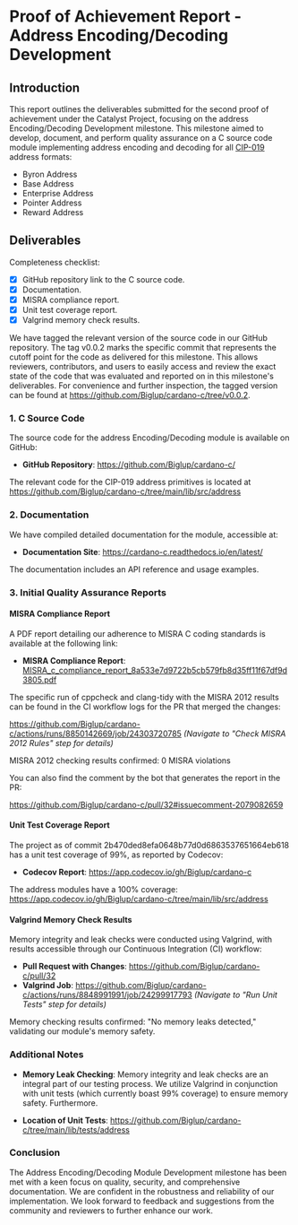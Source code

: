 # Proof of Achievement Report - Address Encoding/Decoding Development

## Introduction

This report outlines the deliverables submitted for the second proof of achievement under the Catalyst Project, focusing on the address Encoding/Decoding Development milestone. This milestone aimed to develop, document, and perform quality assurance on a C source code module implementing address encoding and decoding for all [CIP-019 ](https://cips.cardano.org/cip/CIP-19) address formats:

- Byron Address
- Base Address
- Enterprise Address
- Pointer Address
- Reward Address

## Deliverables

Completeness checklist:

 - [x] GitHub repository link to the C source code.
 - [x] Documentation.
 - [x] MISRA compliance report.
 - [x] Unit test coverage report.
 - [x] Valgrind memory check results.

We have tagged the relevant version of the source code in our GitHub repository. The tag v0.0.2 marks the specific commit that represents the cutoff point for the code as delivered for this milestone. This allows reviewers, contributors, and users to easily access and review the exact state of the code that was evaluated and reported on in this milestone's deliverables. For convenience and further inspection, the tagged version can be found at https://github.com/Biglup/cardano-c/tree/v0.0.2.

### 1. C Source Code

The source code for the address Encoding/Decoding module is available on GitHub:

- **GitHub Repository**: https://github.com/Biglup/cardano-c/

The relevant code for the CIP-019 address primitives is located at https://github.com/Biglup/cardano-c/tree/main/lib/src/address

### 2. Documentation

We have compiled detailed documentation for the module, accessible at:

- **Documentation Site**: https://cardano-c.readthedocs.io/en/latest/

The documentation includes an API reference and usage examples.

### 3. Initial Quality Assurance Reports

#### MISRA Compliance Report

A PDF report detailing our adherence to MISRA C coding standards is available at the following link:

- **MISRA Compliance Report**: [MISRA_c_compliance_report_8a533e7d9722b5cb579fb8d35ff11f67df9d3805.pdf](MISRA_c_compliance_report_8a533e7d9722b5cb579fb8d35ff11f67df9d3805.pdf) 

The specific run of cppcheck and clang-tidy with the MISRA 2012 results can be found in the CI workflow logs for the PR that merged the changes:

https://github.com/Biglup/cardano-c/actions/runs/8850142669/job/24303720785 *(Navigate to "Check MISRA 2012 Rules" step for details)*

MISRA 2012 checking results confirmed: 0 MISRA violations

You can also find the comment by the bot that generates the report in the PR:

https://github.com/Biglup/cardano-c/pull/32#issuecomment-2079082659


#### Unit Test Coverage Report

The project as of commit 2b470ded8efa0648b77d0d6863537651664eb618 has a unit test coverage of 99%, as reported by Codecov:
- **Codecov Report**: https://app.codecov.io/gh/Biglup/cardano-c

The address modules have a 100% coverage: https://app.codecov.io/gh/Biglup/cardano-c/tree/main/lib/src/address

#### Valgrind Memory Check Results

Memory integrity and leak checks were conducted using Valgrind, with results accessible through our Continuous Integration (CI) workflow:

- **Pull Request with Changes**: https://github.com/Biglup/cardano-c/pull/32
- **Valgrind Job**: https://github.com/Biglup/cardano-c/actions/runs/8848991991/job/24299917793 *(Navigate to "Run Unit Tests" step for details)*

Memory checking results confirmed: "No memory leaks detected," validating our module's memory safety.

### Additional Notes

- **Memory Leak Checking**: Memory integrity and leak checks are an integral part of our testing process. We utilize Valgrind in conjunction with unit tests (which currently boast 99% coverage) to ensure memory safety. Furthermore.

- **Location of Unit Tests**: https://github.com/Biglup/cardano-c/tree/main/lib/tests/address

### Conclusion

The Address Encoding/Decoding Module Development milestone has been met with a keen focus on quality, security, and comprehensive documentation. We are confident in the robustness and reliability of our implementation. We look forward to feedback and suggestions from the community and reviewers to further enhance our work.
